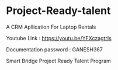# Project-Ready-talent
A CRM Apllication For Laptop Rentals

Youtube Link : https://youtu.be/YFXczagtrIs

Documentation password : GANESH367




Smart Bridge Project Ready Talent Program
